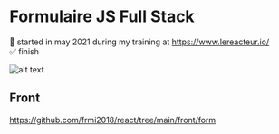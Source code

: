 # Formulaire JS Full Stack

📅 started in may 2021 during my training at https://www.lereacteur.io/  
✅ finish

![alt text](https://github.com/frmi2018/frmi-form-frontend/blob/main/simple-form.JPG?raw=true)

## Front

https://github.com/frmi2018/react/tree/main/front/form

